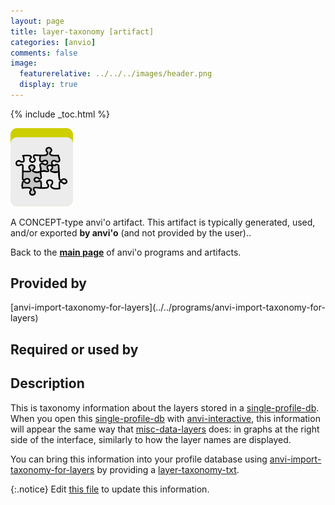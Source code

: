```yaml
---
layout: page
title: layer-taxonomy [artifact]
categories: [anvio]
comments: false
image:
  featurerelative: ../../../images/header.png
  display: true
---
```



{% include _toc.html %}


<img src="../../images/icons/CONCEPT.png" alt="CONCEPT" style="width:100px; border:none" />

A CONCEPT-type anvi'o artifact. This artifact is typically generated, used, and/or exported **by anvi'o** (and not provided by the user)..

Back to the **[main page](../../)** of anvi'o programs and artifacts.

## Provided by


<p style="text-align: left" markdown="1"><span class="artifact-p">[anvi-import-taxonomy-for-layers](../../programs/anvi-import-taxonomy-for-layers)</span></p>


## Required or used by

<p style="text-align: left" markdown="1"></p>

## Description

This is taxonomy information about the layers stored in a <span class="artifact-n">[single-profile-db](/software/anvio/help/artifacts/single-profile-db)</span>. When you open this <span class="artifact-n">[single-profile-db](/software/anvio/help/artifacts/single-profile-db)</span> with <span class="artifact-n">[anvi-interactive](/software/anvio/help/programs/anvi-interactive)</span>, this information will appear the same way that <span class="artifact-n">[misc-data-layers](/software/anvio/help/artifacts/misc-data-layers)</span> does: in graphs at the right side of the interface, similarly to how the layer names are displayed. 

You can bring this information into your profile database using <span class="artifact-n">[anvi-import-taxonomy-for-layers](/software/anvio/help/programs/anvi-import-taxonomy-for-layers)</span> by providing a <span class="artifact-n">[layer-taxonomy-txt](/software/anvio/help/artifacts/layer-taxonomy-txt)</span>. 


{:.notice}
Edit [this file](https://github.com/merenlab/anvio/tree/master/anvio/docs/artifacts/layer-taxonomy.md) to update this information.

